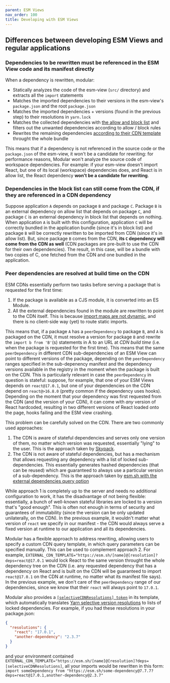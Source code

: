 ```yaml
---
parent: ESM Views
nav_order: 100
title: Developing with ESM Views
---
```


## Differences between developing ESM Views and regular applications

### Dependencies to be rewritten must be referenced in the ESM View code and its manifest directly

When a dependency is rewritten, modular:

- Statically analyzes the code of the esm-view (`src/` directory) and extracts
  all the `import` statements
- Matches the imported dependencies to their versions in the esm-view's
  `package.json` and the root `package.json`
- Matches the imported dependencies + versions (found in the previous step) to
  their resolutions in `yarn.lock`
- Matches the collected dependencies with
  [the allow and block list](./customize-bundle-strategy.md) and filters out the
  unwanted dependencies according to allow / block rules
- Rewrites the remaining dependencies
  [according to their CDN template](./esm-cdn.md) throught the whole bundle

This means that if a dependency is not referenced in the source code or the
`package.json` of the esm-view, it won't be a candidate for rewriting: for
performance reasons, Modular won't analyze the source code of workspace
dependencies. For example: if your esm-view doesn't import React, but one of its
local (workspace) dependencies does, and React is in allow list, the React
dependency **won't be a candidate for rewriting**.

### Dependencies in the block list can still come from the CDN, if they are referenced in a CDN dependency

Suppose application `A` depends on package `B` and package `C`. Package `B` is
an external dependency on allow list that depends on package `C`, and package
`C` is an external dependency in block list that depends on nothing. When
application `A` is built with this configuration, application `C` will be
correctly bundled in the application bundle (since it's in block list) and
package `B` will be correctly rewritten to be imported from CDN (since it's in
allow list). But, since package `B` comes from the CDN, **its `C` dependency
will come from the CDN as well** (CDN packages are pre-built to use the CDN for
their own dependencies). The result, in this case, will be a bundle with two
copies of C, one fetched from the CDN and one bundled in the application.

### Peer dependencies are resolved at build time on the CDN

ESM CDNs essentially perform two tasks before serving a package that is
requested for the first time:

1. If the package is available as a CJS module, it is converted into an ES
   Module.
2. All the external dependencies found in the module are rewritten to point to
   the CDN itself. This is because
   [import maps are not dynamic](https://github.com/WICG/import-maps/issues/92),
   and there is no client-side way (yet) to route static imports.

This means that, if a package `A` has a `peerDependency` to package `B`, and `A`
is packaged on the CDN, it must resolve a version for package `B` and rewrite
the `import b from 'B'`(s) statements in A to an URL at _CDN build time_ (i.e.
when the package is requested for the first time). This means that the same
`peerDependency` in different CDN sub-dependencies of an ESM View can point to
different versions of the package, depending on the `peerDependency` ranges
specified in the sub-depenency manifest and the dependency versions available in
the registry in the moment when the package is built on the CDN. This is
particularly relevant in case the `peerDependency` in question is stateful:
suppose, for example, that one of your ESM Views depends on `react@17.0.1`, but
one of your dependencies on the CDN depend on `react@>16.8.0` (pretty common if
the dependency uses hooks). Depending on the moment that your dependency was
first requested from the CDN (and the version of your CDN), it can come with
_any_ version of React hardcoded, resulting in two different versions of React
loaded onto the page, hooks failing and the ESM view crashing.

This problem can be carefully solved on the CDN. There are two commonly used
approaches:

1. The CDN is aware of stateful dependencies and serves only one version of
   them, no matter which version was requested, essentially "lying" to the user.
   This is the approach taken by
   [Skypack](https://github.com/skypackjs/skypack-cdn/issues/88).
2. The CDN is not aware of stateful dependencies, but has a mechanism that
   allows requesting any dependency with a list of locked sub-dependencies. This
   essentially generates hashed dependencies (that can be reused) which are
   guaranteed to always use a particular version of a sub-dependency. This is
   the approach taken by
   [esm.sh with the external dependencies query option](https://github.com/esm-dev/esm.sh#specify-external-dependencies)

While approach 1 is completely up to the server and needs no additional
configuration to work, it has the disadvantage of not being flexible:
essentially, a bunch of well-known stateful libraries are locked to a version
that's "good enough". This is often not enough in terms of security and
guarantees of immutability (since the version can be only updated unilaterally,
on the CDN). In the previous example, it wouldn't matter what version of `react`
we specify in our manifest - the CDN would always serve a fixed version at
runtime to our application and all its dependencies.

Modular has a flexible approach to address rewriting, allowing users to specify
a custom CDN query template, in which query parameters can be specified
manually. This can be used to complement approach 2. For example,
`EXTERNAL_CDN_TEMPLATE="https://esm.sh/[name]@[resolution]?deps=react@17.0.1`
would lock React to the same version throught the whole dependency tree on the
CDN (i.e. any requested dependency that has a dependency on React and is built
on the CDN will be guaranteed to import `react@17.0.1` on the CDN at runtime, no
matter what its manifest file says). In the previous example, we don't care of
the `peerDependency` range of our dependencies, since we know that their `react`
will always point to `17.0.1`.

Modular also provides a [`[selectiveCDNResolutions] token`](./esm-cdn.md) in its
template, which automatically translates
[Yarn selective version resolutions](https://classic.yarnpkg.com/lang/en/docs/selective-version-resolutions/)
to lists of locked dependencies. For example, if you had these resolutions in
your package.json:

```json
{
  "resolutions": {
    "react": "17.0.1",
    "another-dependency": "2.3.7"
  }
}
```

and your environment contained
`EXTERNAL_CDN_TEMPLATE="https://esm.sh/[name]@[resolution]?deps=[selectiveCDNResolutions]`,
all your imports would be rewritten in this form:
`import someDependency from "https://esm.sh/some-dependency@7.7.7?deps=react@17.0.1,another-dependency@2.3.7"`

